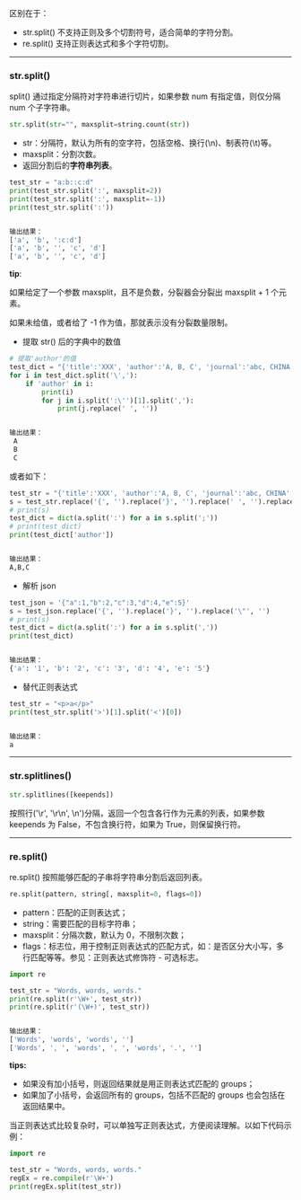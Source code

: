 
区别在于：

* str.split() 不支持正则及多个切割符号，适合简单的字符分割。
* re.split() 支持正则表达式和多个字符切割。

***

### str.split()

split() 通过指定分隔符对字符串进行切片，如果参数 num 有指定值，则仅分隔 num 个子字符串。

```python
str.split(str="", maxsplit=string.count(str))
```

* str：分隔符，默认为所有的空字符，包括空格、换行(\n)、制表符(\t)等。
* maxsplit：分割次数。
* 返回分割后的**字符串列表**。

```python
test_str = "a:b::c:d"
print(test_str.split(':', maxsplit=2))
print(test_str.split(':', maxsplit=-1))
print(test_str.split(':'))


输出结果：
['a', 'b', ':c:d']
['a', 'b', '', 'c', 'd']
['a', 'b', '', 'c', 'd']
```

**tip**:

如果给定了一个参数 maxsplit，且不是负数，分裂器会分裂出 maxsplit + 1 个元素。

如果未给值，或者给了 -1 作为值，那就表示没有分裂数量限制。

* 提取 str() 后的字典中的数值

```python
# 提取'author'的值
test_dict = "{'title':'XXX', 'author':'A, B, C', 'journal':'abc, CHINA', 'year':'2000'}"
for i in test_dict.split('\','):
    if 'author' in i:
        print(i)
        for j in i.split(':\'')[1].split(','):
            print(j.replace(' ', ''))


输出结果：
 A
 B
 C
```

或者如下：

```python
test_str = "{'title':'XXX', 'author':'A, B, C', 'journal':'abc, CHINA', 'year':'2000'}"
s = test_str.replace('{', '').replace('}', '').replace(' ', '').replace('\',\'', ';').replace('\'', '')
# print(s)
test_dict = dict(a.split(':') for a in s.split(';'))
# print(test_dict)
print(test_dict['author'])


输出结果：
A,B,C
```

* 解析 json

```python
test_json = '{"a":1,"b":2,"c":3,"d":4,"e":5}'
s = test_json.replace('{', '').replace('}', '').replace('\"', '')
# print(s)
test_dict = dict(a.split(':') for a in s.split(','))
print(test_dict)


输出结果：
{'a': '1', 'b': '2', 'c': '3', 'd': '4', 'e': '5'}
```

* 替代正则表达式

```python
test_str = "<p>a</p>"
print(test_str.split('>')[1].split('<')[0])


输出结果：
a
```

***

### str.splitlines()

```python
str.splitlines([keepends])
```

按照行('\r', '\r\n', \n')分隔，返回一个包含各行作为元素的列表，如果参数 keepends 为 False，不包含换行符，如果为 True，则保留换行符。

***

### re.split()

re.split() 按照能够匹配的子串将字符串分割后返回列表。

```python
re.split(pattern, string[, maxsplit=0, flags=0])
```

* pattern：匹配的正则表达式；
* string：需要匹配的目标字符串；
* maxsplit：分隔次数，默认为 0，不限制次数；
* flags：标志位，用于控制正则表达式的匹配方式，如：是否区分大小写，多行匹配等等。参见：正则表达式修饰符 - 可选标志。

```python
import re

test_str = "Words, words, words."
print(re.split(r'\W+', test_str))
print(re.split(r'(\W+)', test_str))


输出结果：
['Words', 'words', 'words', '']
['Words', ', ', 'words', ', ', 'words', '.', '']
```

**tips:**

* 如果没有加小括号，则返回结果就是用正则表达式匹配的 groups；
* 如果加了小括号，会返回所有的 groups，包括不匹配的 groups 也会包括在返回结果中。

当正则表达式比较复杂时，可以单独写正则表达式，方便阅读理解。以如下代码示例：

```python
import re

test_str = "Words, words, words."
regEx = re.compile(r'\W+')
print(regEx.split(test_str))
```
